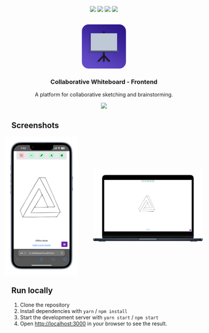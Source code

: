 <div align="center">
  <img src="https://img.shields.io/badge/React-61DAFB.svg?style=for-the-badge&logo=React&logoColor=white">

  <img src="https://img.shields.io/badge/Socket.io-010101?style=for-the-badge&logo=socket.io&logoColor=white">
  <img src="https://img.shields.io/badge/Redux-764ABC.svg?style=for-the-badge&logo=Redux&logoColor=white">
  <img src="https://img.shields.io/badge/Tailwind_CSS-38B2AC.svg?style=for-the-badge&logo=Tailwind%20CSS&logoColor=white">
</div>
<br />
<p align="center">
  <img src="assets/icon.png" alt="Logo" width="120" height="120" style="border-radius:15%;">

  <h3 align="center">Collaborative Whiteboard - Frontend</h3>
  <p align="center">A platform for collaborative sketching and brainstorming.</p>
</p>

<div align="center" style="display: flex; flex-direction: column;">
  <a href="https://whiteboard.landmann.ph/">
    <img src="https://img.shields.io/badge/Try demo instance-00358a?style=for-the-badge&logo=google-chrome&logoColor=white">
  </a>
</div>

## Screenshots

<div style="display: flex; justify-content:center; align-items:center;" align="center">
  <img src="screenshot-1.png" alt="Screenshot 1" width="200" style="margin-right: 20px;">
  <img src="screenshot-2.png" alt="Screenshot 2" width="300" style="margin-left: 20px;">
</div>

## Run locally

1. Clone the repository
2. Install dependencies with `yarn` / `npm install`
3. Start the development server with `yarn start` / `npm start`
4. Open [http://localhost:3000](http://localhost:3000) in your browser to see the result.
